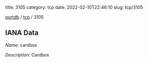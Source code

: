 title: 3105
category: tcp
date: 2022-02-10T22:46:10
slug: tcp/3105

[portdb](/) / [tcp](/category/tcp.html) / 3105


## IANA Data

_Name:_ cardbox

_Description:_ Cardbox

